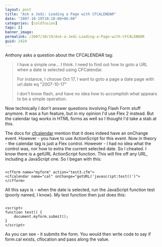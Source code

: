 ```yaml
---
layout: post
title: "Ask a Jedi: Loading a Page with CFCALENDAR"
date: "2007-10-19T10:10:00+06:00"
categories: [coldfusion]
tags: []
banner_image: 
permalink: /2007/10/19/Ask-a-Jedi-Loading-a-Page-with-CFCALENDAR
guid: 2424
---
```


Anthony asks a question about the CFCALENDAR tag:

<blockquote>
I have a simple one... I think.
I need to find out how to goto a URL when a date is selected using CFCalendar.

For instance, I choose Oct 17, I want to goto a page a date page with url.date eq "2007-10-17"

I don't know flash, and have no idea how to accomplish what appears to be a simple operation.
</blockquote>

Now technically I don't answer questions involving Flash Form stuff anymore. It was a fun feature, but in my opinion I'd use Flex 2 instead. But the calendar tag works in HTML forms as well so I thought I'd take a stab at this.

The docs for <a href="http://www.cfquickdocs.com/cf8/?getDoc=cfcalendar">cfcalendar</a> mention that it does indeed have an onChange event. However - you have to use ActionScript for this event. Now in theory - the calendar tag is just a Flex control. However - I had no idea what the control was, nor how to extra the current selected date. So I cheated. I know there is a getURL ActionScript function. This will fire off any URL, including a JavaScript one. So I began with this:

<code>
&lt;cfform name="myform" action="test3.cfm"&gt;
&lt;cfcalendar name="cal" onChange="getURL('javascript:test()')"&gt;
&lt;/cfform&gt;
</code>

All this says is - when the date is selected, run the JavaScript function test (poorly named, I know). My test function then just does this:

<code>
&lt;script&gt;
function test() {
	document.myform.submit();
}
&lt;/script&gt;
</code>

As you can see - it submits the form. You would then write code to say if form.cal exists, cflocation and pass along the value.